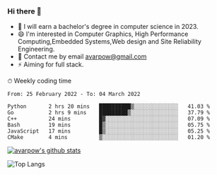 ### Hi there 👋
<!--I have been a GitHub member for [![Years Badge](https://badges.pufler.dev/years/avarpow)](https://badges.pufler.dev)-->
- 🌱 I will earn a bachelor's degree in computer science in 2023.
- 😄 I'm interested in Computer Graphics, High Performance Computing,Embedded Systems,Web design and Site Reliability Engineering.
- 💬 Contact me by email avarpow@gmail.com
- ⚡ Aiming for full stack.

<!--💻 Coding Activity Logging

[![Commits Badge](https://badges.pufler.dev/commits/weekly/avarpow)](https://badges.pufler.dev)-->

⏱ Weekly coding time
<!--START_SECTION:waka-->

```text
From: 25 February 2022 - To: 04 March 2022

Python       2 hrs 20 mins   ██████████▒░░░░░░░░░░░░░░   41.03 %
Go           2 hrs 9 mins    █████████▒░░░░░░░░░░░░░░░   37.79 %
C++          24 mins         █▓░░░░░░░░░░░░░░░░░░░░░░░   07.09 %
Bash         19 mins         █▒░░░░░░░░░░░░░░░░░░░░░░░   05.75 %
JavaScript   17 mins         █▒░░░░░░░░░░░░░░░░░░░░░░░   05.25 %
CMake        4 mins          ▒░░░░░░░░░░░░░░░░░░░░░░░░   01.20 %
```

<!--END_SECTION:waka-->

[![avarpow's github stats](https://github-readme-stats.vercel.app/api?username=avarpow&count_private=true&show_icons=true&hide=issues&hide_border=true)](https://github.com/anuraghazra/github-readme-stats)

![Top Langs](https://github-readme-stats.vercel.app/api/top-langs/?username=avarpow&layout=compact&hide_border=true) 
<!--[![avarpow's wakatime stats](https://github-readme-stats.vercel.app/api/wakatime?username=avarpow)](https://github.com/anuraghazra/github-readme-stats)-->
